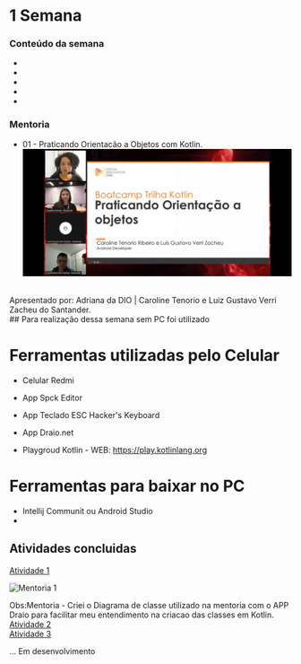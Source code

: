 # 1 Semana

### Conteúdo da semana

- 
-
- 
-
- 

### Mentoria

- 01 - Praticando Orientacão a Objetos com Kotlin.<br>
![Mentoria 1]( https://raw.githubusercontent.com/PaulaSena/BootcampSantanderMobile/main/1%20Semana/Img/Mentoria1.jpg "Imagem da mentoria 1")

<br>
Apresentado por: Adriana da DIO | Caroline Tenorio e Luiz Gustavo Verri Zacheu do Santander.

<br>
 ## Para realização dessa semana sem PC foi utilizado


# Ferramentas utilizadas pelo Celular

  - Celular Redmi <br>

   - App Spck Editor <br>

   - App Teclado ESC Hacker's Keyboard <br>

   - App Draio.net <br>
   
   - Playgroud Kotlin - WEB: https://play.kotlinlang.org <br>
   
# Ferramentas para baixar no PC

  - Intellij Communit ou Android Studio <br>
  -



## Atividades concluidas

<a href="#"> Atividade 1</a>

![Mentoria 1]( https://raw.githubusercontent.com/PaulaSena/BootcampSantanderMobile/cd35f7fcff2203b3cc5604b5e1903c02edec7317/1%20Semana/Img/Practicando%20Orientaci%C3%B3n%20la%20Objetos%201.svg "Imagem do diagrama de classes da mentoria 1 ")

Obs:Mentoria - Criei o Diagrama de classe utilizado na mentoria com o APP Draio para facilitar meu entendimento na criacao das classes em Kotlin.
<br>
<a href="#"> Atividade 2</a><br>
<a href="#"> Atividade 3</a><br>


... Em desenvolvimento


